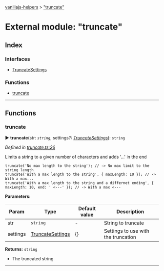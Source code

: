 [vanillajs-helpers](../README.md) > ["truncate"](../modules/_truncate_.md)



# External module: "truncate"

## Index

### Interfaces

* [TruncateSettings](../interfaces/_truncate_.truncatesettings.md)


### Functions

* [truncate](_truncate_.md#truncate)



---
## Functions
<a id="truncate"></a>

###  truncate

► **truncate**(str: *`string`*, settings?: *[TruncateSettings](../interfaces/_truncate_.truncatesettings.md)*): `string`



*Defined in [truncate.ts:26](https://github.com/Tokimon/vanillajs-helpers/blob/d56b968/truncate.ts#L26)*



Limits a string to a given number of characters and adds '...' in the end

    truncate('No max length to the string'); // -> No max limit to the string length
    truncate('With a max length to the string', { maxLength: 10 }); // -> With a max...
    truncate('With a max length to the string and a differnet ending', { maxLength: 10, end: ' <---' }); // -> With a max <---


**Parameters:**

| Param | Type | Default value | Description |
| ------ | ------ | ------ | ------ |
| str | `string`  | - |   String to truncate |
| settings | [TruncateSettings](../interfaces/_truncate_.truncatesettings.md)  |  {} |   Settings to use with the truncation |





**Returns:** `string`
- The truncated string






___


